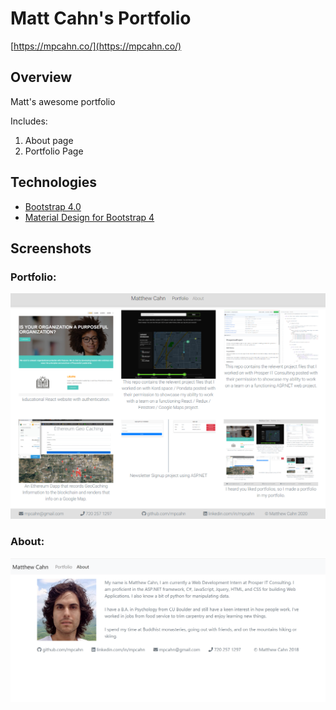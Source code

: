 # Matt Cahn's Portfolio

[https://mpcahn.co/](https://mpcahn.co/)

## Overview

Matt's awesome portfolio

Includes:

  1. About page
  2. Portfolio Page

## Technologies

* [Bootstrap 4.0](https://getbootstrap.com/)
* [Material Design for Bootstrap 4](https://mdbootstrap.com/)

## Screenshots

### Portfolio:
![](img/portfolio.png)

### About:
![](img/about.png)


